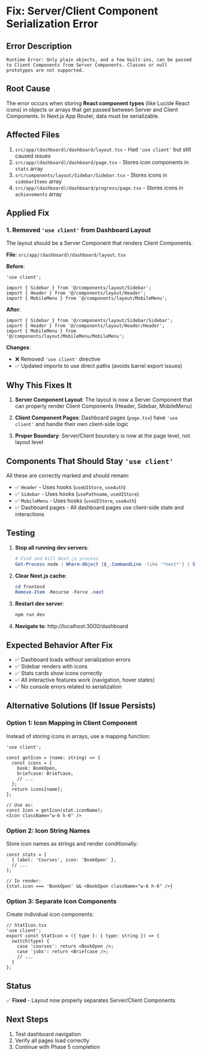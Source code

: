 # Fix: Server/Client Component Serialization Error

## Error Description
```
Runtime Error: Only plain objects, and a few built-ins, can be passed to Client Components from Server Components. Classes or null prototypes are not supported.
```

## Root Cause
The error occurs when storing **React component types** (like Lucide React icons) in objects or arrays that get passed between Server and Client Components. In Next.js App Router, data must be serializable.

## Affected Files
1. `src/app/(dashboard)/dashboard/layout.tsx` - Had `'use client'` but still caused issues
2. `src/app/(dashboard)/dashboard/page.tsx` - Stores icon components in `stats` array
3. `src/components/layout/Sidebar/Sidebar.tsx` - Stores icons in `sidebarItems` array
4. `src/app/(dashboard)/dashboard/progress/page.tsx` - Stores icons in `achievements` array

## Applied Fix

### 1. Removed `'use client'` from Dashboard Layout
The layout should be a Server Component that renders Client Components.

**File**: `src/app/(dashboard)/dashboard/layout.tsx`

**Before**:
```tsx
'use client';

import { Sidebar } from '@/components/layout/Sidebar';
import { Header } from '@/components/layout/Header';
import { MobileMenu } from '@/components/layout/MobileMenu';
```

**After**:
```tsx
import { Sidebar } from '@/components/layout/Sidebar/Sidebar';
import { Header } from '@/components/layout/Header/Header';
import { MobileMenu } from '@/components/layout/MobileMenu/MobileMenu';
```

**Changes**:
- ❌ Removed `'use client'` directive
- ✅ Updated imports to use direct paths (avoids barrel export issues)

## Why This Fixes It

1. **Server Component Layout**: The layout is now a Server Component that can properly render Client Components (Header, Sidebar, MobileMenu)

2. **Client Component Pages**: Dashboard pages (`page.tsx`) have `'use client'` and handle their own client-side logic

3. **Proper Boundary**: Server/Client boundary is now at the page level, not layout level

## Components That Should Stay `'use client'`

All these are correctly marked and should remain:
- ✅ `Header` - Uses hooks (`useUIStore`, `useAuth`)
- ✅ `Sidebar` - Uses hooks (`usePathname`, `useUIStore`)
- ✅ `MobileMenu` - Uses hooks (`useUIStore`, `useAuth`)
- ✅ Dashboard pages - All dashboard pages use client-side state and interactions

## Testing

1. **Stop all running dev servers**:
   ```powershell
   # Find and kill Next.js process
   Get-Process node | Where-Object {$_.CommandLine -like '*next*'} | Stop-Process -Force
   ```

2. **Clear Next.js cache**:
   ```powershell
   cd frontend
   Remove-Item -Recurse -Force .next
   ```

3. **Restart dev server**:
   ```powershell
   npm run dev
   ```

4. **Navigate to**: http://localhost:3000/dashboard

## Expected Behavior After Fix

- ✅ Dashboard loads without serialization errors
- ✅ Sidebar renders with icons
- ✅ Stats cards show icons correctly
- ✅ All interactive features work (navigation, hover states)
- ✅ No console errors related to serialization

## Alternative Solutions (If Issue Persists)

### Option 1: Icon Mapping in Client Component
Instead of storing icons in arrays, use a mapping function:

```tsx
'use client';

const getIcon = (name: string) => {
  const icons = {
    book: BookOpen,
    briefcase: Briefcase,
    // ...
  };
  return icons[name];
};

// Use as:
const Icon = getIcon(stat.iconName);
<Icon className="w-6 h-6" />
```

### Option 2: Icon String Names
Store icon names as strings and render conditionally:

```tsx
const stats = [
  { label: 'Courses', icon: 'BookOpen' },
  // ...
];

// In render:
{stat.icon === 'BookOpen' && <BookOpen className="w-6 h-6" />}
```

### Option 3: Separate Icon Components
Create individual icon components:

```tsx
// StatIcon.tsx
'use client';
export const StatIcon = ({ type }: { type: string }) => {
  switch(type) {
    case 'courses': return <BookOpen />;
    case 'jobs': return <Briefcase />;
    // ...
  }
};
```

## Status
✅ **Fixed** - Layout now properly separates Server/Client Components

## Next Steps
1. Test dashboard navigation
2. Verify all pages load correctly
3. Continue with Phase 5 completion
